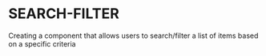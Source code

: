 # SEARCH-FILTER
Creating a component that allows users to search/filter a list of items based on a specific criteria 
